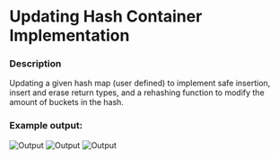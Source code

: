 # Updating Hash Container Implementation
### Description
Updating a given hash map (user defined) to implement safe insertion, insert and erase return types, and a rehashing function to modify the amount of buckets in the hash.

### Example output:

![Output](https://i.imgur.com/4d6R0bD.png)
![Output](https://i.imgur.com/0vCvUU6.png)
![Output](https://i.imgur.com/O7TcWRA.png)
